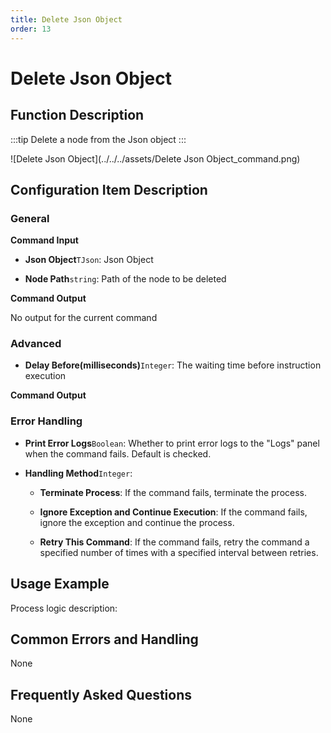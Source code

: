 ```yaml
---
title: Delete Json Object
order: 13
---
```


# Delete Json Object

## Function Description

:::tip 
Delete a node from the Json object
:::

![Delete Json Object](../../../assets/Delete Json Object_command.png)

## Configuration Item Description

### General

**Command Input**

- **Json Object**`TJson`: Json Object

- **Node Path**`string`: Path of the node to be deleted


**Command Output**

No output for the current command

### Advanced

- **Delay Before(milliseconds)**`Integer`: The waiting time before instruction execution


**Command Output**

### Error Handling

- **Print Error Logs**`Boolean`: Whether to print error logs to the "Logs" panel when the command fails. Default is checked. 

- **Handling Method**`Integer`:

    - **Terminate Process**: If the command fails, terminate the process.

    - **Ignore Exception and Continue Execution**: If the command fails, ignore the exception and continue the process.

    - **Retry This Command**: If the command fails, retry the command a specified number of times with a specified interval between retries.

## Usage Example

Process logic description:

## Common Errors and Handling

None

## Frequently Asked Questions

None

